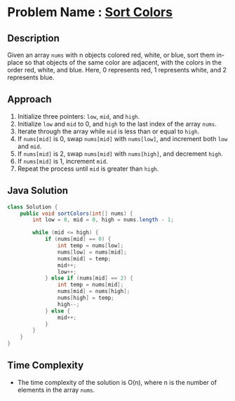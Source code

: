 # Problem Name : [Sort Colors](https://leetcode.com/problems/sort-colors/)

## Description
Given an array `nums` with n objects colored red, white, or blue, sort them in-place so that objects of the same color are adjacent, with the colors in the order red, white, and blue. Here, 0 represents red, 1 represents white, and 2 represents blue.

## Approach
1. Initialize three pointers: `low`, `mid`, and `high`.
2. Initialize `low` and `mid` to 0, and `high` to the last index of the array `nums`.
3. Iterate through the array while `mid` is less than or equal to `high`.
4. If `nums[mid]` is 0, swap `nums[mid]` with `nums[low]`, and increment both `low` and `mid`.
5. If `nums[mid]` is 2, swap `nums[mid]` with `nums[high]`, and decrement `high`.
6. If `nums[mid]` is 1, increment `mid`.
7. Repeat the process until `mid` is greater than `high`.

## Java Solution
```java
class Solution {
    public void sortColors(int[] nums) {
        int low = 0, mid = 0, high = nums.length - 1;

        while (mid <= high) {
            if (nums[mid] == 0) {
                int temp = nums[low];
                nums[low] = nums[mid];
                nums[mid] = temp;
                mid++;
                low++;
            } else if (nums[mid] == 2) {
                int temp = nums[mid];
                nums[mid] = nums[high];
                nums[high] = temp;
                high--;
            } else {
                mid++;
            }
        }
    }
}
```

## Time Complexity
- The time complexity of the solution is O(n), where n is the number of elements in the array `nums`. 
